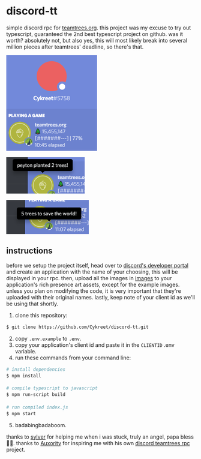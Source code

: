 # discord-tt

simple discord rpc for [teamtrees.org](https://teamtrees.org). this project was my excuse to try out typescript, guaranteed the 2nd best typescript project on github. was it worth? absolutely not, but also yes, this will most likely break into several million pieces after teamtrees' deadline, so there's that.

![Example-1](/images/example-1.png)

![Example-2](/images/example-2.png)

![Example-3](/images/example-3.png)

## instructions

before we setup the project itself, head over to [discord's developer portal](https://discordapp.com/developers) and create an application with the name of your choosing, this will be displayed in your rpc. then, upload all the images in [images](/images) to your application's rich presence art assets, except for the example images. unless you plan on modifying the code, it is very important that they're uploaded with their original names. lastly, keep note of 
your client id as we'll be using that shortly.

1. clone this repository:
```bash
$ git clone https://github.com/Cykreet/discord-tt.git
```
2. copy `.env.example` to `.env`. 
3. copy your application's client id and paste it in the `CLIENTID` .env variable.
4. run these commands from your command line:
```bash
# install dependencies
$ npm install

# compile typescript to javascript
$ npm run-script build

# run compiled index.js
$ npm start
```
5. badabingbadaboom.

thanks to [sylver](https://github.com/sylv) for helping me when i was stuck, truly an angel, papa bless 🙏🏻.
thanks to [Auxority](https://github.com/Auxority) for inspiring me with his own [discord teamtrees rpc](https://github.com/Auxority/DiscordTeamTrees) project.
